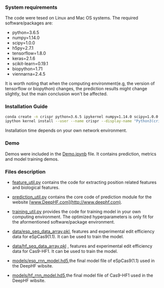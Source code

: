 ### System requirements
The code were tesed on Linux and Mac OS systems.
The required software/packages are:
* python=3.6.5
* numpy=1.14.0 
* scipy=1.0.0 
* h5py=2.7.1 
* tensorflow=1.8.0 
* keras=2.1.6 
* scikit-learn=0.19.1 
* biopython=1.71 
* viennarna=2.4.5

It is worth noting that when the computing environment(e.g, the version of tensorflow or biopython) changes, the prediction results might change slightly, but the main conclusion won't be affected.

### Installation Guide
```bash
conda create -n crispr python=3.6.5 ipykernel numpy=1.14.0 scipy=1.0.0 h5py=2.7.1 tensorflow=1.8.0 keras=2.1.6 scikit-learn=0.19.1 biopython=1.71 viennarna=2.4.5
ipython kernel install --user --name crispr --display-name "Python3(crispr)"
```
Installation time depends on your own network environment.

### Demo
Demos were included in the  [Demo.ipynb](https://github.com/izhangcd/DeepHF/blob/master/Demo.ipynb) file. It contains prediction, metrics and model training demos.

### Files description
* [feature_util.py](https://github.com/izhangcd/DeepHF/blob/master/feature_util.py) contains the code for extracting position related features and biological features.

* [prediction_util.py](https://github.com/izhangcd/DeepHF/blob/master/prediction_util.py) contains the core code of prediction module for the website [www.DeepHF.com](http://www.deephf.com).

* [training_util.py](https://github.com/izhangcd/DeepHF/blob/master/training_util.py) provides the code for training model in your own computing environment. The optimized hyperparameters is only fit for the aformentioned software/package environment.

* [data/esp_seq_data_array.pkl](https://github.com/izhangcd/DeepHF/blob/master/data/esp_seq_data_array.pkl), features and experimental edit efficiency data for eSpCas9(1.1). It can be used to train the model.

* [data/hf_seq_data_array.pkl](https://github.com/izhangcd/DeepHF/blob/master/data/hf_seq_data_array.pkl) , features and experimental edit efficiency data for Cas9-HF1. It can be used to train the model.

* [models/esp_rnn_model.hd5](https://github.com/izhangcd/DeepHF/blob/master/models/esp_rnn_model.hd5),the final model file of eSpCas9(1.1) used in the DeepHF wibsite.

* [models/hf_rnn_model.hd5](https://github.com/izhangcd/DeepHF/blob/master/models/hf_rnn_model.hd5),the final model file of Cas9-HF1 used in the DeepHF wibsite.
